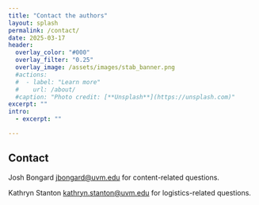 ```yaml
---
title: "Contact the authors"
layout: splash
permalink: /contact/
date: 2025-03-17
header:
  overlay_color: "#000"
  overlay_filter: "0.25"
  overlay_image: /assets/images/stab_banner.png
  #actions:
  #  - label: "Learn more"
  #    url: /about/
  #caption: "Photo credit: [**Unsplash**](https://unsplash.com)"
excerpt: ""
intro:
  - excerpt: ""

---
```

Contact
---

Josh Bongard <jbongard@uvm.edu> for content-related questions.

Kathryn Stanton <kathryn.stanton@uvm.edu> for logistics-related questions.
